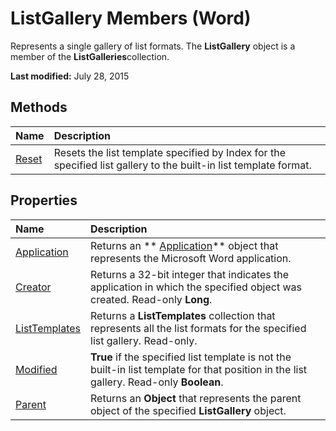 
# ListGallery Members (Word)
Represents a single gallery of list formats. The  **ListGallery** object is a member of the **ListGalleries**collection.

 **Last modified:** July 28, 2015


## Methods



|**Name**|**Description**|
|:-----|:-----|
| [Reset](456ed895-6e6e-334d-7cab-9df4376d8025.md)|Resets the list template specified by Index for the specified list gallery to the built-in list template format.|

## Properties



|**Name**|**Description**|
|:-----|:-----|
| [Application](09766d0b-19d3-f75a-2847-6da44fc2aa7b.md)|Returns an  ** [Application](d1cf6f8f-4e88-bf01-93b4-90a83f79cb44.md)** object that represents the Microsoft Word application.|
| [Creator](9f9a95b1-9563-0fee-330c-a235e500f53a.md)|Returns a 32-bit integer that indicates the application in which the specified object was created. Read-only  **Long**.|
| [ListTemplates](459297de-c2b6-23f8-8670-7c81d8f577c8.md)|Returns a  **ListTemplates** collection that represents all the list formats for the specified list gallery. Read-only.|
| [Modified](c5acfd0e-5a6f-237e-0a9e-962525fd17d2.md)| **True** if the specified list template is not the built-in list template for that position in the list gallery. Read-only **Boolean**.|
| [Parent](ec3c73d6-9b3d-f2ea-f354-38fa80a16e6f.md)|Returns an  **Object** that represents the parent object of the specified **ListGallery** object.|
